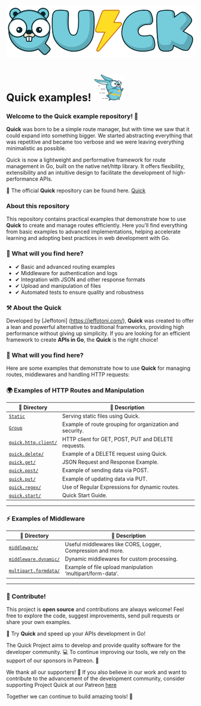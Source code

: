 # ![Logo do Quick](/quick_logo.png)

# Quick examples! ![Quick Logo](./quick.png)
  
### Welcome to the Quick example repository! 🚀

 **Quick** was born to be a simple route manager, but with time we saw that it could expand into something bigger.
We started abstracting everything that was repetitive and became too verbose and we were leaving everything minimalistic as possible.

Quick is now a lightweight and performative framework for route management in Go, built on the native net/http library. It offers flexibility, extensibility and an intuitive design to facilitate the development of high-performance APIs.

📌 The official **Quick** repository can be found here. [Quick](https://github.com/jeffotoni/quick)

### About this repository

This repository contains practical examples that demonstrate how to use **Quick** to create and manage routes efficiently. Here you’ll find everything from basic examples to advanced implementations, helping accelerate learning and adopting best practices in web development with Go.

### 📌 What will you find here?

- ✔ Basic and advanced routing examples
- ✔ Middleware for authentication and logs
- ✔ Integration with JSON and other response formats
- ✔ Upload and manipulation of files
- ✔ Automated tests to ensure quality and robustness

### ⚒️ About the Quick

Developed by [Jeffotoni] (https://jeffotoni.com/),  **Quick** was created to offer a lean and powerful alternative to traditional frameworks, providing high performance without giving up simplicity. If you are looking for an efficient framework to create **APIs in Go**, the **Quick** is the right choice!

### 📌 What will you find here?

Here are some examples that demonstrate how to use **Quick** for managing routes, middlewares and handling HTTP requests:

### 🌍 Examples of HTTP Routes and Manipulation

| 📂 Directory   | 📌 Description   |
|---------------------------|---------------------------------------------------------|
| [`Static`](/static/) | Serving static files using Quick.   |
| [`Group`](/group/) | Example of route grouping for organization and security. |
| [`quick.http.client/`](quick.http.client/) | HTTP client for GET, POST, PUT and DELETE requests. |
| [`quick.delete/`](quick.delete/) | Example of a DELETE request using Quick.   |
| [`quick.get/`](quick.get/) | JSON Request and Response Example.   |
| [`quick.post/`](quick.post/) | Example of sending data via POST.   |
| [`quick.put/`](quick.put/) | Example of updating data via PUT.   |
| [`quick.regex/`](quick.regex/) | Use of Regular Expressions for dynamic routes.   |
| [`quick.start/`](quick.start/) | Quick Start Guide.   |

---

### ⚡ Examples of Middleware

| 📂 Directory   | 📌 Description   |
|------------------------------|------------------------------------------------------------|
| [`middleware/`](middleware)  | Useful middlewares like CORS, Logger, Compression and more.   |
| [`middleware.dynamic/`](middleware.dynamic/) | Dynamic middlewares for custom processing. |
| [`multipart.formdata/`](multipart.formdata/) | Example of file upload manipulation ‘multipart/form-data‘. |

---
### 🤝 Contribute!

This project is **open source** and contributions are always welcome! Feel free to explore the code, suggest improvements, send pull requests or share your own examples.

🚀 Try **Quick** and speed up your APIs development in Go!

The Quick Project aims to develop and provide quality software for the developer community. 💻 To continue improving our tools, we rely on the support of our sponsors in Patreon. 🤝

We thank all our supporters! 🙌 If you also believe in our work and want to contribute to the advancement of the development community, consider supporting Project Quick at our Patreon [here](https://www.patreon.com/jeffotoni_quick)

Together we can continue to build amazing tools! 🚀